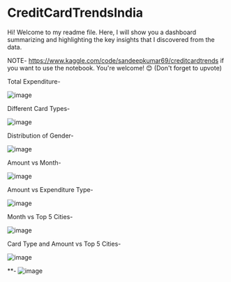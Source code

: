 # CreditCardTrendsIndia

Hi! Welcome to my readme file. 
Here, I will show you a dashboard summarizing and highlighting the key insights that I discovered from the data. 

NOTE- https://www.kaggle.com/code/sandeepkumar69/creditcardtrends    if you want to use the notebook. You're welcome! 😊 (Don't forget to upvote)

Total Expenditure-

![image](https://user-images.githubusercontent.com/94790806/210717666-cd0b085f-8fa8-4f9f-8cb5-80f41096ed5d.png)


Different Card Types-

![image](https://user-images.githubusercontent.com/94790806/210717716-66b67c7c-3172-4408-8c55-51f9d23ef624.png)


Distribution of Gender-

![image](https://user-images.githubusercontent.com/94790806/210717760-dd8fa8b8-dbbc-4e33-a8aa-49bfc8e574f8.png)


Amount vs Month-

![image](https://user-images.githubusercontent.com/94790806/210717802-4ed8d6d9-ef98-4a7d-b051-b3fb4d83f63f.png)

Amount vs Expenditure Type-

![image](https://user-images.githubusercontent.com/94790806/210717841-22847841-8ef3-4275-ad90-49fee486dfa7.png)

Month vs Top 5 Cities-

![image](https://user-images.githubusercontent.com/94790806/210717943-cc4a47b2-3191-4770-9a05-765fee13ac08.png)

Card Type and Amount vs Top 5 Cities-

![image](https://user-images.githubusercontent.com/94790806/210717987-6f84b38e-5fb1-4d7d-9150-c01c22b0ac9a.png)


**-
![image](https://user-images.githubusercontent.com/94790806/210718028-2113dce3-ddc1-4425-8050-d903d18f20fb.png)

